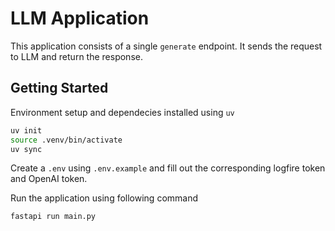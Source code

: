 # LLM Application

This application consists of a single `generate` endpoint. It sends the request to LLM and return the response.

## Getting Started

Environment setup and dependecies installed using `uv`

```bash
uv init
source .venv/bin/activate
uv sync
```

Create a `.env` using `.env.example` and fill out the corresponding logfire token and OpenAI token.

Run the application using following command

```python
fastapi run main.py
```
